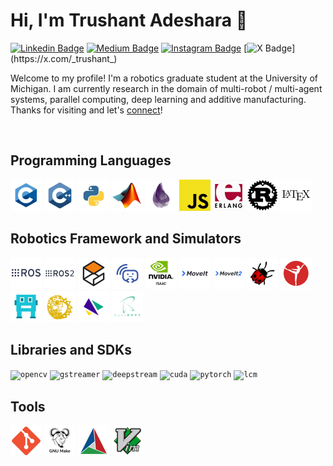 # Hi, I'm Trushant Adeshara 👋 

[![Linkedin Badge](https://img.shields.io/badge/Linkedin-blue?style=flat&logo=Linkedin&logoColor=white&link=https%3A%2F%2Fwww.linkedin.com%2Fin%2Ftrushant-adeshara%2F)](https://www.linkedin.com/in/trushant-adeshara/)
[![Medium Badge](https://img.shields.io/badge/Medium-black?style=flat&logo=Medium&logoColor=white&link=https%3A%2F%2Fmedium.com%2F%40trushant_64270)](https://medium.com/@trushant_64270)
[![Instagram Badge](https://img.shields.io/badge/Instagram-purple?style=flat&logo=Instagram&logoColor=white&link=https%3A%2F%2Fwww.instagram.com%2Ftrushant_adeshara%2F)](https://www.instagram.com/trushant_adeshara/)
[![X Badge](https://img.shields.io/badge/-black?style=flat&logo=X&logoColor=white&link=https%3A%2F%2Fx.com%2F_trushant_)](https://x.com/_trushant_)

Welcome to my profile! I'm a robotics graduate student at the University of Michigan. I am currently research in the domain of multi-robot / multi-agent systems, parallel computing, deep learning and additive manufacturing. Thanks for visiting and let's [connect](https://www.linkedin.com/in/trushant-adeshara/)!

<br>

## Programming Languages
<span title="C"><code><img height="50" alt="c" src="./assets/program_lang/c.png"></code></span>
<span title="C++"><code><img height="50" alt="cpp" src="./assets/program_lang/cpp.png"></code></span>
<span title="Python"><code><img height="50" alt="python" src="./assets/program_lang/python.png"></code></span>
<span title="MATLAB"><code><img height="50" alt="matlab" src="./assets/program_lang/matlab.png"></code></span>
<span title="Elixir"><code><img height="50" alt="elixir" src="./assets/program_lang/elixir.png"></code></span>
<span title="Javascript"><code><img height="50" alt="javascript" src="./assets/program_lang/js.png"></code></span>
<span title="Erlang"><code><img height="50" alt="erlang" src="./assets/program_lang/erlang.png"></code></span>
<span title="Rust"><code><img height="50" alt="rust" src="./assets/program_lang/rust.png"></code></span>
<span title="LATEX"><code><img height="50" alt="latex" src="./assets/program_lang/latex.png"></code></span>

## Robotics Framework and Simulators
<span title="ROS 1"><code><img height="50" alt="ros1" src="./assets/robo_fw_sim/ros1.png"></code></span>
<span title="ROS 2"><code><img height="50" alt="ros2" src="./assets/robo_fw_sim/ros2.png"></code></span>
<span title="Gazebo"><code><img height="50" alt="gazebo" src="./assets/robo_fw_sim/gazebo.png"></code></span>
<span title="Open-RMF"><code><img height="50" alt="open-rmf" src="./assets/robo_fw_sim/openrmf.png"></code></span>
<span title="Isaac"><code><img height="50" alt="isaac" src="./assets/robo_fw_sim/isaac.png"></code></span>
<span title="Moveit 1"><code><img height="50" alt="moveit1" src="./assets/robo_fw_sim/moveit1.png"></code></span>
<span title="Moveit 2"><code><img height="50" alt="moveit2" src="./assets/robo_fw_sim/moveit2.png"></code></span>
<span title="Webots"><code><img height="50" alt="webots" src="./assets/robo_fw_sim/webots.png"></code></span>
<span title="CouppeliaSim"><code><img height="50" alt="couppelia_sim" src="./assets/robo_fw_sim/couppelia_sim.png"></code></span>
<span title="YARP"><code><img height="50" alt="yarp" src="./assets/robo_fw_sim/yarp.png"></code></span>
<span title="OROCOS"><code><img height="50" alt="orocos" src="./assets/robo_fw_sim/orocos.png"></code></span>
<span title="Robotics Library"><code><img height="50" alt="robotics_library" src="./assets/robo_fw_sim/robotics_library.png"></code></span>
<span title="Open RAVE"><code><img height="50" alt="open_rave" src="./assets/robo_fw_sim/open_rave.png"></code></span>

## Libraries and SDKs
<span title="OpenCV"><code><img height="50" alt="opencv" src="./assets/lib_sdks/opencv.png"></code></span>
<span title="GStreamer"><code><img height="50" alt="gstreamer" src="./assets/lib_sdks/gstreamer.png"></code></span>
<span title="DeepStream"><code><img height="50" alt="deepstream" src="./assets/lib_sdks/deepstream.png"></code></span>
<span title="CUDA"><code><img height="50" alt="cuda" src="./assets/lib_sdks/cuda.png"></code></span>
<span title="PyTorch"><code><img height="50" alt="pytorch" src="./assets/lib_sdks/pytorch.png"></code></span>
<span title="LCM"><code><img height="50" alt="lcm" src="./assets/lib_sdks/lcm.png"></code></span>

## Tools
<span title="Git"><code><img height="50" alt="git" src="./assets/tools/git.png"></code></span>
<span title="Make"><code><img height="50" alt="make" src="./assets/tools/make.png"></code></span>
<span title="CMake"><code><img height="50" alt="cmake" src="./assets/tools/cmake.png"></code></span>
<span title="Vim"><code><img height="50" alt="vim" src="./assets/tools/vim.png"></code></span>








<!--
**trushant05/trushant05** is a ✨ _special_ ✨ repository because its `README.md` (this file) appears on your GitHub profile.

Here are some ideas to get you started:

- 🔭 I’m currently working on ...
- 🌱 I’m currently learning ...
- 👯 I’m looking to collaborate on ...
- 🤔 I’m looking for help with ...
- 💬 Ask me about ...
- 📫 How to reach me: ...
- 😄 Pronouns: ...
- ⚡ Fun fact: ...
-->
